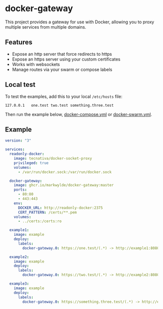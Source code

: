 # docker-gateway
This project provides a gateway for use with Docker, allowing you to proxy multiple services from multiple domains.

## Features
- Expose an http server that force redirects to https
- Expose an https server using your custom certificates
- Works with websockets
- Manage routes via your swarm or compose labels

## Local test
To test the examples, add this to your local `/etc/hosts` file:
```text
127.0.0.1	one.test two.test something.three.test
```

Then run the example below, [docker-compose.yml](docker-compose.yml) or [docker-swarm.yml](docker-swarm.yml).

## Example
```yaml
version: "3"

services:
  readonly-docker:
    image: tecnativa/docker-socket-proxy
    privileged: true
    volumes:
      - /var/run/docker.sock:/var/run/docker.sock

  docker-gateway:
    image: ghcr.io/markwylde/docker-gateway:master
    ports:
      - 80:80
      - 443:443
    env:
      DOCKER_URL: http://readonly-docker:2375
      CERT_PATTERN: /certs/**.pem
    volumes:
      - ../certs:/certs:ro

  example1:
    image: example
    deploy:
      labels:
        docker-gateway.0: https://one.test/(.*) -> http://example1:8080/$1

  example2:
    image: example
    deploy:
      labels:
        docker-gateway.0: https://two.test/(.*) -> http://example2:8080/$1

  example3:
    image: example
    deploy:
      labels:
        docker-gateway.0: https://something.three.test/(.*) -> http://example3:8080/$1
```
